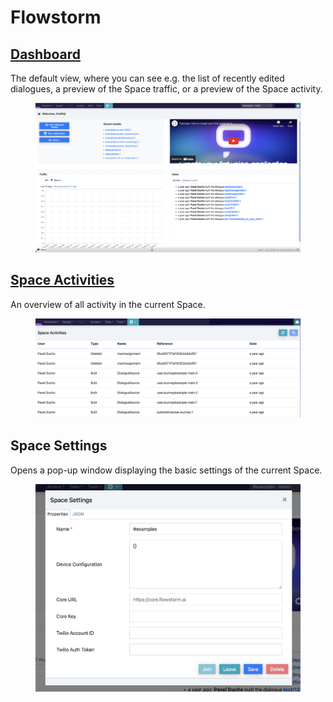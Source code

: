 # Flowstorm

## [Dashboard](https://app.flowstorm.ai/#!/space)

The default view, where you can see e.g. the list of recently edited dialogues, a preview of the Space traffic, or a preview of the Space activity.

<figure><img src="../../.gitbook/assets/Screenshot 2023-02-21 at 15.09.06.png" alt=""><figcaption></figcaption></figure>

## [Space Activities](https://app.flowstorm.ai/#!/space/activities)

An overview of all activity in the current Space.

<figure><img src="../../.gitbook/assets/Screenshot 2023-02-21 at 15.55.22.png" alt=""><figcaption></figcaption></figure>

## Space Settings

Opens a pop-up window displaying the basic settings of the current Space.

<figure><img src="../../.gitbook/assets/image (2) (1).png" alt=""><figcaption></figcaption></figure>
